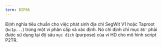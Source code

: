 ```yaml
---
term: BIP86
---
```


Định nghĩa tiêu chuẩn cho việc phát sinh địa chỉ SegWit V1 hoặc Taproot (`bc1p...`) trong một ví phân cấp và xác định. Nó chỉ định chỉ mục `86'` phải được sử dụng tại độ sâu `mục đích` (purpose) của ví HD cho mô hình script P2TR.